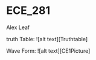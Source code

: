 ECE_281
=======

Alex Leaf

truth Table:
![alt text][Truthtable]


Wave Form:
![alt text][CE1Picture]

